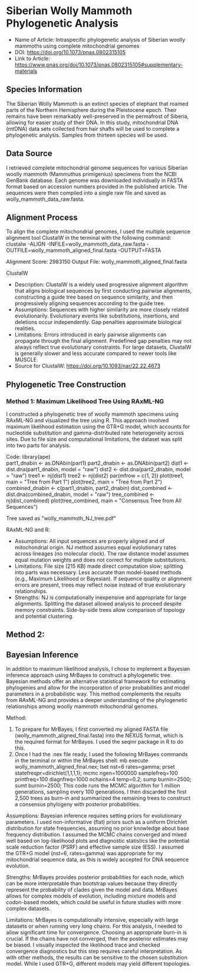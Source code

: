 # Siberian Wolly Mammoth Phylogenetic Analysis
- Name of Article: Intraspecific phylogenetic analysis of Siberian woolly mammoths using complete mitochondrial genomes
- DOI:  https://doi.org/10.1073/pnas.0802315105
- Link to Article: https://www.pnas.org/doi/10.1073/pnas.0802315105#supplementary-materials

## Species Information
The Siberian Wolly Mammoth is an extinct species of elephant that roamed parts of the Northern Hemisphere during the Pleistocene epoch. Their remains have been remarkably well-preserved in the permafrost of Siberia, allowing for easier study of their DNA. In this study, mitochondrial DNA (mtDNA) data sets collected from hair shafts will be used to complete a phylogenetic analysis. Samples from thirteen species will be used.

## Data Source
I retrieved complete mitochondrial genome sequences for various Siberian woolly mammoth (Mammuthus primigenius) specimens from the NCBI GenBank database. Each genome was downloaded individually in FASTA format based on accession numbers provided in the published article. The sequences were then compiled into a single raw file and saved as wolly_mammoth_data_raw.fasta.

## Alignment Process
To align the complete mitochondrial genomes, I used the multiple sequence alignment tool ClustalW in the terminal with the following command:
clustalw -ALIGN -INFILE=wolly_mammoth_data_raw.fasta -OUTFILE=wolly_mammoth_aligned_final.fasta -OUTPUT=FASTA

Alignment Score: 2983150
Output File: wolly_mammoth_aligned_final.fasta

ClustalW
- Description: ClustalW is a widely used progressive alignment algorithm that aligns biological sequences by first conducting pairwise alignments, constructing a guide tree based on sequence similarity, and then progressively aligning sequences according to the guide tree.
- Assumptions: Sequences with higher similarity are more closely related evolutionarily. Evolutionary events like substitutions, insertions, and deletions occur independently. Gap penalties approximate biological realities.
- Limitations: Errors introduced in early pairwise alignments can propagate through the final alignment. Predefined gap penalties may not always reflect true evolutionary constraints. For large datasets, ClustalW is generally slower and less accurate compared to newer tools like MUSCLE.
- Source for ClustalW: https://doi.org/10.1093/nar/22.22.4673

## Phylogenetic Tree Construction
### Method 1: Maximum Likelihood Tree Using RAxML-NG
I constructed a phylogenetic tree of woolly mammoth specimens using RAxML-NG and visualized the tree using R. This approach involved maximum likelihood estimation using the GTR+G model, which accounts for nucleotide substitution and gamma-distributed rate heterogeneity across sites. Due to file size and computational limitations, the dataset was split into two parts for analysis.

Code: 
library(ape)                              
part1_dnabin <- as.DNAbin(part1)
part2_dnabin <- as.DNAbin(part2)
dist1 <- dist.dna(part1_dnabin, model = "raw")
dist2 <- dist.dna(part2_dnabin, model = "raw")
tree1 <- nj(dist1)
tree2 <- nj(dist2)
par(mfrow = c(1, 2))
plot(tree1, main = "Tree from Part 1")
plot(tree2, main = "Tree from Part 2")
combined_dnabin <- c(part1_dnabin, part2_dnabin)
dist_combined <- dist.dna(combined_dnabin, model = "raw")
tree_combined <- nj(dist_combined)
plot(tree_combined, main = "Consensus Tree from All Sequences")



Tree saved as "wolly_mammoth_NJ_tree.pdf"

RAxML-NG and R:
- Assumptions: All input sequences are properly aligned and of mitochondrial origin. NJ method assumes equal evolutionary rates across lineages (no molecular clock). The raw distance model assumes equal mutation weights and does not correct for multiple substitutions.
- Limitations: File size (215 KB) made direct computation slow; splitting into parts was necessary. Less accurate than model-based methods (e.g., Maximum Likelihood or Bayesian). If sequence quality or alignment errors are present, trees may reflect noise instead of true evolutionary relationships.
- Strengths: NJ is computationally inexpensive and appropriate for large alignments. Splitting the dataset allowed analysis to proceed despite memory constraints. Side-by-side trees allow comparison of topology and potential clustering.

## Method 2:

## Bayesian Inference
In addition to maximum likelihood analysis, I chose to implement a Bayesian inference approach using MrBayes to construct a phylogenetic tree. Bayesian methods offer an alternative statistical framework for estimating phylogenies and allow for the incorporation of prior probabilities and model parameters in a probabilistic way. This method complements the results from RAxML-NG and provides a deeper understanding of the phylogenetic relationships among woolly mammoth mitochondrial genomes.

Method:
1. To prepare for MrBayes, I first converted my aligned FASTA file (wolly_mammoth_aligned_final.fasta) into the NEXUS format, which is the required format for MrBayes. I used the seqinr package in R to do this. 
2. Once I had the .nex file ready, I used the following MrBayes commands in the terminal or within the MrBayes shell:
mb
execute wolly_mammoth_aligned_final.nex;
lset nst=6 rates=gamma;
prset statefreqpr=dirichlet(1,1,1,1);
mcmc ngen=1000000 samplefreq=100 printfreq=100 diagnfreq=1000 nchains=4 temp=0.2;
sump burnin=2500;
sumt burnin=2500;
This code runs the MCMC algorithm for 1 million generations, sampling every 100 generations. I then discarded the first 2,500 trees as burn-in and summarized the remaining trees to construct a consensus phylogeny with posterior probabilities.

Assumptions: Bayesian inference requires setting priors for evolutionary parameters. I used non-informative (flat) priors such as a uniform Dirichlet distribution for state frequencies, assuming no prior knowledge about base frequency distribution.  I assumed the MCMC chains converged and mixed well based on log-likelihood plots and diagnostic statistics like the potential scale reduction factor (PSRF) and effective sample size (ESS). I assumed the GTR+G model (nst=6, rates=gamma) was appropriate for my mitochondrial sequence data, as this is widely accepted for DNA sequence evolution.

Strengths: MrBayes provides posterior probabilities for each node, which can be more interpretable than bootstrap values because they directly represent the probability of clades given the model and data. MrBayes allows for complex models of evolution, including mixture models and codon-based models, which could be useful in future studies with more complex datasets.

Limitations: MrBayes is computationally intensive, especially with large datasets or when running very long chains. For this analysis, I needed to allow significant time for convergence. Choosing an appropriate burn-in is crucial. If the chains have not converged, then the posterior estimates may be biased. I visually inspected the likelihood trace and checked convergence diagnostics but this step requires careful interpretation. As with other methods, the results can be sensitive to the chosen substitution model. While I used GTR+G, different models may yield different topologies.
